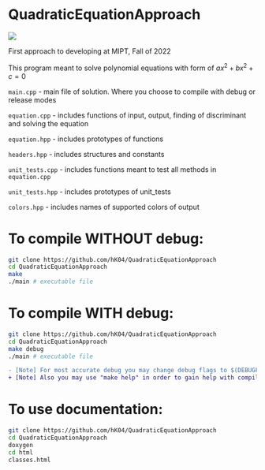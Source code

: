 # QuadraticEquationApproach
[![](https://img.shields.io/badge/github-blue?style=for-the-badge)](https://github.com/hK04/QuadraticEquationApproach)

First approach to developing at MIPT, Fall of 2022

This program meant to solve polynomial equations with form of $ax^2 + bx^2 + c = 0$

`main.cpp` - main file of solution. Where you choose to compile with debug or release modes 

`equation.cpp` - includes functions of input, output, finding of discriminant and solving the equation

`equation.hpp` - includes prototypes of functions

`headers.hpp` - includes structures and constants

`unit_tests.cpp` - includes functions meant to test all methods in `equation.cpp`

`unit_tests.hpp` - includes prototypes of unit_tests 

`colors.hpp` - includes names of supported colors of output

# To compile WITHOUT debug:
```bash
git clone https://github.com/hK04/QuadraticEquationApproach
cd QuadraticEquationApproach
make
./main # executable file
```

# To compile WITH debug:

```bash
git clone https://github.com/hK04/QuadraticEquationApproach
cd QuadraticEquationApproach
make debug
./main # executable file
```

```diff
- [Note] For most accurate debug you may change debug flags to $(DEBUGFLAGS)
+ [Note] Also you may use "make help" in order to gain help with compilation or "make clean" to delete *.d files
```

# To use documentation:

```bash
git clone https://github.com/hK04/QuadraticEquationApproach
cd QuadraticEquationApproach
doxygen
cd html
classes.html
```
